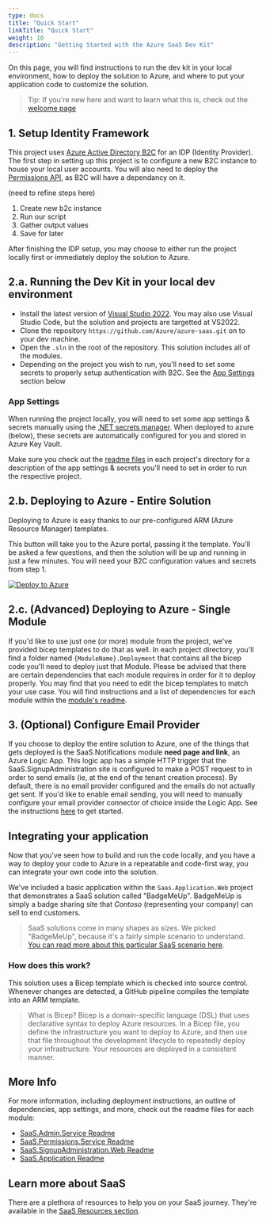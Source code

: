 ```yaml
---
type: docs
title: "Quick Start"
linkTitle: "Quick Start"
weight: 10
description: "Getting Started with the Azure SaaS Dev Kit"
---
```


On this page, you will find instructions to run the dev kit in your local environment, how to deploy the solution to Azure, and where to put your application code to customize the solution.

> Tip: If you're new here and want to learn what this is, check out the [welcome page](..)

## 1. Setup Identity Framework

This project uses [Azure Active Directory B2C](https://docs.microsoft.com/en-us/azure/active-directory-b2c/overview) for an IDP (Identity Provider). The first step in setting up this project is to configure a new B2C instance to house your local user accounts. You will also need to deploy the [Permissions API](../components/identity/permissions-service), as B2C will have a dependancy on it.

(need to refine steps here)
1. Create new b2c instance
2. Run our script
3. Gather output values
4. Save for later


After finishing the IDP setup, you may choose to either run the project locally first or immediately deploy the solution to Azure.
## 2.a. Running the Dev Kit in your local dev environment

- Install the latest version of [Visual Studio 2022](https://visualstudio.microsoft.com/vs/). You may also use Visual Studio Code, but the solution and projects are targetted at VS2022.
- Clone the repository `https://github.com/Azure/azure-saas.git` on to your dev machine.
- Open the `.sln` in the root of the repository. This solution includes all of the modules.
- Depending on the project you wish to run, you'll need to set some secrets to properly setup authentication with B2C. See the [App Settings](#app-settings) section below

### App Settings
When running the project locally, you will need to set some app settings & secrets manually using the [.NET secrets manager](https://docs.microsoft.com/en-us/aspnet/core/security/key-vault-configuration?view=aspnetcore-6.0#secret-storage-in-the-development-environment). When deployed to azure (below), these secrets are automatically configured for you and stored in Azure Key Vault.

Make sure you check out the [readme files](#more-info) in each project's directory for a description of the app settings & secrets you'll need to set in order to run the respective project.


## 2.b. Deploying to Azure - Entire Solution

Deploying to Azure is easy thanks to our pre-configured ARM (Azure Resource Manager) templates.

This button will take you to the Azure portal, passing it the template. You'll be asked a few questions, and then the solution will be up and running in just a few minutes. You will need your B2C configuration values and secrets from step 1.

[![Deploy to Azure](https://www.azuresaas.net/assets/images/deploy-to-azure.svg)](https://portal.azure.com/#create/Microsoft.Template/uri/https%3A%2F%2Fraw.githubusercontent.com%2FAzure%2Fazure-saas%2Fmain%2Fsrc%2FSaas.Deployment%2FSaas.Deployment.Root%2Fazuredeploy.json/createUIDefinitionUri/https%3A%2F%2Fraw.githubusercontent.com%2FAzure%2Fazure-saas%2Fmain%2Fsrc%2FSaas.Deployment%2FSaas.Deployment.Root%2FcreateUiDefinition.json)

## 2.c. (Advanced) Deploying to Azure - Single Module

If you'd like to use just one (or more) module from the project, we've provided bicep templates to do that as well. In each project directory, you'll find a folder named `{ModuleName}.Deployment` that contains all the bicep code you'll need to deploy just that Module. Please be advised that there are certain dependencies that each module requires in order for it to deploy properly. You may find that you need to edit the bicep templates to match your use case. You will find instructions and a list of dependencies for each module within the [module's readme](#more-info).

## 3. (Optional) Configure Email Provider

If you choose to deploy the entire solution to Azure, one of the things that gets deployed is the SaaS.Notifications module **need page and link**, an Azure Logic App. This logic app has a simple HTTP trigger that the SaaS.SignupAdministration site is configured to make a POST request to in order to send emails (ie, at the end of the tenant creation process). By default, there is no email provider configured and the emails do not actually get sent. If you'd like to enable email sending, you will need to manually configure your email provider connector of choice inside the Logic App. See the instructions [here](components/saas-notifications.md) to get started.

## Integrating your application

Now that you've seen how to build and run the code locally, and you have a way to deploy your code to Azure in a repeatable and code-first way, you can integrate your own code into the solution.

We've included a basic application within the `Saas.Application.Web` project that demonstrates a SaaS solution called "BadgeMeUp". BadgeMeUp is simply a badge sharing site that *Contoso* (representing your company) can sell to end customers.

> SaaS solutions come in many shapes as sizes. We picked "BadgeMeUp", because it's a fairly simple scenario to understand. [You can read more about this particular SaaS scenario here](../resources/contoso-badgemeup/).

### How does this work?

This solution uses a Bicep template which is checked into source control. Whenever changes are detected, a GitHub pipeline compiles the template into an ARM template.

> What is Bicep?
> Bicep is a domain-specific language (DSL) that uses declarative syntax to deploy Azure resources. In a Bicep file, you define the infrastructure you want to deploy to Azure, and then use that file throughout the development lifecycle to repeatedly deploy your infrastructure. Your resources are deployed in a consistent manner.

## More Info

For more information, including deployment instructions, an outline of dependencies, app settings, and more, check out the readme files for each module:

- [SaaS.Admin.Service Readme](https://github.com/Azure/azure-saas/tree/main/src/Saas.Admin)
- [SaaS.Permissions.Service Readme](https://github.com/Azure/azure-saas/tree/main/src/Saas.Permissions)
- [SaaS.SignupAdministration.Web Readme](https://github.com/Azure/azure-saas/tree/main/src/Saas.SignupAdministration)
- [SaaS.Application Readme](https://github.com/Azure/azure-saas/tree/main/src/Saas.Application)

## Learn more about SaaS

There are a plethora of resources to help you on your SaaS journey. They're available in the [SaaS Resources section](../resources/saas-resources/).